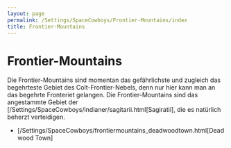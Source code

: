 ```yaml
---
layout: page
permalink: /Settings/SpaceCowboys/Frontier-Mountains/index
title: Frontier-Mountains
---
```


# Frontier-Mountains

Die Frontier-Mountains sind momentan das gefährlichste und zugleich das begehrteste Gebiet des Colt-Frontier-Nebels, denn nur hier kann man an das begehrte Fronteriet gelangen. Die Frontier-Mountains sind das angestammte Gebiet der [/Settings/SpaceCowboys/indianer/sagitarii.html[Sagiratii], die es natürlich beherzt verteidigen.

- [/Settings/SpaceCowboys/frontiermountains_deadwoodtown.html[Deadwood Town]
